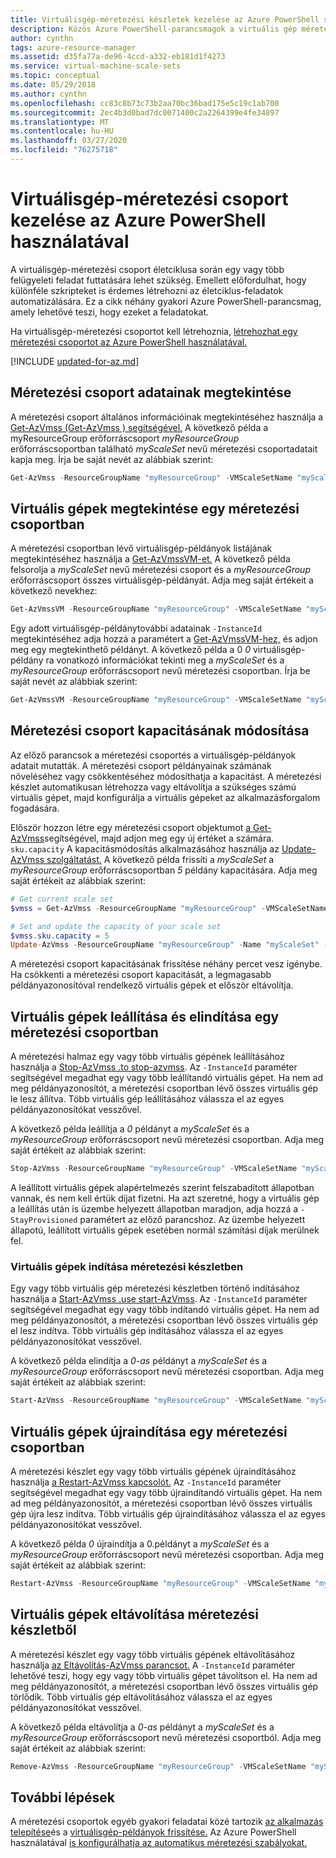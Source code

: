 ```yaml
---
title: Virtuálisgép-méretezési készletek kezelése az Azure PowerShell segítségével
description: Közös Azure PowerShell-parancsmagok a virtuális gép méretezési készletei kezeléséhez, például egy példány indításához és leállításához, illetve a méretezési csoport kapacitásának módosításához.
author: cynthn
tags: azure-resource-manager
ms.assetid: d35fa77a-de96-4ccd-a332-eb181d1f4273
ms.service: virtual-machine-scale-sets
ms.topic: conceptual
ms.date: 05/29/2018
ms.author: cynthn
ms.openlocfilehash: cc83c8b73c73b2aa70bc36bad175e5c19c1ab700
ms.sourcegitcommit: 2ec4b3d0bad7dc0071400c2a2264399e4fe34897
ms.translationtype: MT
ms.contentlocale: hu-HU
ms.lasthandoff: 03/27/2020
ms.locfileid: "76275718"
---
```

# <a name="manage-a-virtual-machine-scale-set-with-azure-powershell"></a>Virtuálisgép-méretezési csoport kezelése az Azure PowerShell használatával

A virtuálisgép-méretezési csoport életciklusa során egy vagy több felügyeleti feladat futtatására lehet szükség. Emellett előfordulhat, hogy különféle szkripteket is érdemes létrehozni az életciklus-feladatok automatizálására. Ez a cikk néhány gyakori Azure PowerShell-parancsmag, amely lehetővé teszi, hogy ezeket a feladatokat.

Ha virtuálisgép-méretezési csoportot kell létrehoznia, [létrehozhat egy méretezési csoportot az Azure PowerShell használatával.](quick-create-powershell.md)

[!INCLUDE [updated-for-az.md](../../includes/updated-for-az.md)]

## <a name="view-information-about-a-scale-set"></a>Méretezési csoport adatainak megtekintése
A méretezési csoport általános információinak megtekintéséhez használja a [Get-AzVmss (Get-AzVmss ) segítségével.](/powershell/module/az.compute/get-azvmss) A következő példa a myResourceGroup erőforráscsoport *myResourceGroup* erőforráscsoportban található *myScaleSet* nevű méretezési csoportadatait kapja meg. Írja be saját nevét az alábbiak szerint:

```powershell
Get-AzVmss -ResourceGroupName "myResourceGroup" -VMScaleSetName "myScaleSet"
```


## <a name="view-vms-in-a-scale-set"></a>Virtuális gépek megtekintése egy méretezési csoportban
A méretezési csoportban lévő virtuálisgép-példányok listájának megtekintéséhez használja a [Get-AzVmssVM-et.](/powershell/module/az.compute/get-azvmssvm) A következő példa felsorolja a *myScaleSet* nevű méretezési csoport és a *myResourceGroup* erőforráscsoport összes virtuálisgép-példányát. Adja meg saját értékeit a következő nevekhez:

```powershell
Get-AzVmssVM -ResourceGroupName "myResourceGroup" -VMScaleSetName "myScaleSet"
```

Egy adott virtuálisgép-példánytovábbi adatainak `-InstanceId` megtekintéséhez adja hozzá a paramétert a [Get-AzVmssVM-hez,](/powershell/module/az.compute/get-azvmssvm) és adjon meg egy megtekinthető példányt. A következő példa a 0 *0* virtuálisgép-példány ra vonatkozó információkat tekinti meg a *myScaleSet* és a *myResourceGroup* erőforráscsoport nevű méretezési csoportban. Írja be saját nevét az alábbiak szerint:

```powershell
Get-AzVmssVM -ResourceGroupName "myResourceGroup" -VMScaleSetName "myScaleSet" -InstanceId "0"
```


## <a name="change-the-capacity-of-a-scale-set"></a>Méretezési csoport kapacitásának módosítása
Az előző parancsok a méretezési csoportés a virtuálisgép-példányok adatait mutatták. A méretezési csoport példányainak számának növeléséhez vagy csökkentéséhez módosíthatja a kapacitást. A méretezési készlet automatikusan létrehozza vagy eltávolítja a szükséges számú virtuális gépet, majd konfigurálja a virtuális gépeket az alkalmazásforgalom fogadására.

Először hozzon létre egy méretezési csoport objektumot [a Get-AzVmss](/powershell/module/az.compute/get-azvmss)segítségével, majd adjon meg egy új értéket a számára. `sku.capacity` A kapacitásmódosítás alkalmazásához használja az [Update-AzVmss szolgáltatást.](/powershell/module/az.compute/update-azvmss) A következő példa frissíti a *myScaleSet* a *myResourceGroup* erőforráscsoportban *5* példány kapacitására. Adja meg saját értékeit az alábbiak szerint:

```powershell
# Get current scale set
$vmss = Get-AzVmss -ResourceGroupName "myResourceGroup" -VMScaleSetName "myScaleSet"

# Set and update the capacity of your scale set
$vmss.sku.capacity = 5
Update-AzVmss -ResourceGroupName "myResourceGroup" -Name "myScaleSet" -VirtualMachineScaleSet $vmss
```

A méretezési csoport kapacitásának frissítése néhány percet vesz igénybe. Ha csökkenti a méretezési csoport kapacitását, a legmagasabb példányazonosítóval rendelkező virtuális gépek et először eltávolítja.


## <a name="stop-and-start-vms-in-a-scale-set"></a>Virtuális gépek leállítása és elindítása egy méretezési csoportban
A méretezési halmaz egy vagy több virtuális gépének leállításához használja a [Stop-AzVmss .to stop-azvmss](/powershell/module/az.compute/stop-azvmss). Az `-InstanceId` paraméter segítségével megadhat egy vagy több leállítandó virtuális gépet. Ha nem ad meg példányazonosítót, a méretezési csoportban lévő összes virtuális gép le lesz állítva. Több virtuális gép leállításához válassza el az egyes példányazonosítókat vesszővel.

A következő példa leállítja a *0* példányt a *myScaleSet* és a *myResourceGroup* erőforráscsoport nevű méretezési csoportban. Adja meg saját értékeit az alábbiak szerint:

```powershell
Stop-AzVmss -ResourceGroupName "myResourceGroup" -VMScaleSetName "myScaleSet" -InstanceId "0"
```

A leállított virtuális gépek alapértelmezés szerint felszabadított állapotban vannak, és nem kell értük díjat fizetni. Ha azt szeretné, hogy a virtuális gép a leállítás után is üzembe helyezett állapotban maradjon, adja hozzá a `-StayProvisioned` paramétert az előző parancshoz. Az üzembe helyezett állapotú, leállított virtuális gépek esetében normál számítási díjak merülnek fel.


### <a name="start-vms-in-a-scale-set"></a>Virtuális gépek indítása méretezési készletben
Egy vagy több virtuális gép méretezési készletben történő indításához használja a [Start-AzVmss .use start-AzVmss](/powershell/module/az.compute/start-azvmss). Az `-InstanceId` paraméter segítségével megadhat egy vagy több indítandó virtuális gépet. Ha nem ad meg példányazonosítót, a méretezési csoportban lévő összes virtuális gép el lesz indítva. Több virtuális gép indításához válassza el az egyes példányazonosítókat vesszővel.

A következő példa elindítja a *0-as* példányt a *myScaleSet* és a *myResourceGroup* erőforráscsoport nevű méretezési csoportban. Adja meg saját értékeit az alábbiak szerint:

```powershell
Start-AzVmss -ResourceGroupName "myResourceGroup" -VMScaleSetName "myScaleSet" -InstanceId "0"
```


## <a name="restart-vms-in-a-scale-set"></a>Virtuális gépek újraindítása egy méretezési csoportban
A méretezési készlet egy vagy több virtuális gépének újraindításához használja [a Restart-AzVmss kapcsolót.](/powershell/module/az.compute/restart-azvmss) Az `-InstanceId` paraméter segítségével megadhat egy vagy több újraindítandó virtuális gépet. Ha nem ad meg példányazonosítót, a méretezési csoportban lévő összes virtuális gép újra lesz indítva. Több virtuális gép újraindításához válassza el az egyes példányazonosítókat vesszővel.

A következő példa *0* újraindítja a 0.példányt a *myScaleSet* és a *myResourceGroup* erőforráscsoport nevű méretezési csoportban. Adja meg saját értékeit az alábbiak szerint:

```powershell
Restart-AzVmss -ResourceGroupName "myResourceGroup" -VMScaleSetName "myScaleSet" -InstanceId "0"
```


## <a name="remove-vms-from-a-scale-set"></a>Virtuális gépek eltávolítása méretezési készletből
A méretezési készlet egy vagy több virtuális gépének eltávolításához használja [az Eltávolítás-AzVmss parancsot.](/powershell/module/az.compute/remove-azvmss) A `-InstanceId` paraméter lehetővé teszi, hogy egy vagy több virtuális gépet távolítson el. Ha nem ad meg példányazonosítót, a méretezési csoportban lévő összes virtuális gép törlődik. Több virtuális gép eltávolításához válassza el az egyes példányazonosítókat vesszővel.

A következő példa eltávolítja a *0-as* példányt a *myScaleSet* és a *myResourceGroup* erőforráscsoport nevű méretezési csoportból. Adja meg saját értékeit az alábbiak szerint:

```powershell
Remove-AzVmss -ResourceGroupName "myResourceGroup" -VMScaleSetName "myScaleSet" -InstanceId "0"
```


## <a name="next-steps"></a>További lépések
A méretezési csoportok egyéb gyakori feladatai közé tartozik [az alkalmazás telepítése](virtual-machine-scale-sets-deploy-app.md)és a [virtuálisgép-példányok frissítése.](virtual-machine-scale-sets-upgrade-scale-set.md) Az Azure PowerShell használatával [is konfigurálhatja az automatikus méretezési szabályokat.](virtual-machine-scale-sets-autoscale-overview.md)
